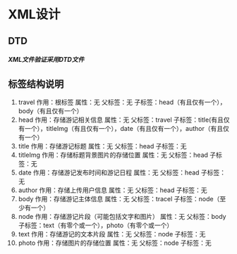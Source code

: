# XML设计
## DTD
##### **XML文件验证采用DTD文件**
## 标签结构说明
1. travel
        作用：根标签
        属性：无
        父标签：无
        子标签：head（有且仅有一个），body（有且仅有一个）
2. head
        作用：存储游记相关信息
        属性：无
        父标签：travel
        子标签：title(有且仅有一个），titleImg（有且仅有一个），date（有且仅有一个），author（有且仅有一个）
3. title
        作用：存储游记标题
        属性：无
        父标签：head
        子标签：无
4. titleImg
        作用：存储标题背景图片的存储位置
        属性：无
        父标签：head
        子标签：无
5. date
        作用：存储游记发布时间和游记日程
        属性：无
        父标签：head
        子标签：无
6. author
        作用：存储上传用户信息
        属性：无
        父标签：head
        子标签：无
7. body
        作用：存储游记主体信息
        属性：无
        父标签：tracel
        子标签：node（至少有一个）
8. node
        作用：存储游记片段（可能包括文字和图片）
        属性：无
        父标签：body
        子标签：text（有零个或一个），photo（有零个或一个）
9. text
        作用：存储游记的文本片段
        属性：无
        父标签：node
        子标签：无
10. photo
        作用：存储图片的存储位置
        属性：无
        父标签：node
        子标签：无